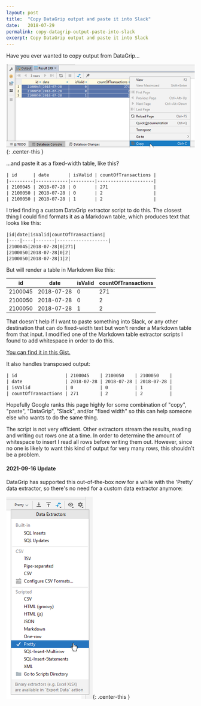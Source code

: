 ```yaml
---
layout: post
title:  "Copy DataGrip output and paste it into Slack"
date:   2018-07-29
permalink: copy-datagrip-output-paste-into-slack
excerpt: Copy DataGrip output and paste it into Slack
---
```


Have you ever wanted to copy output from DataGrip... 

![DataGrip output table](/assets/2018-07-29-copy-datagrip-output-paste-into-slack/datagrip_output.png){: .center-this }

...and paste it as a fixed-width table, like this?

```
| id      | date       | isValid | countOfTransactions |
|---------|------------|---------|---------------------|
| 2100045 | 2018-07-28 | 0       | 271                 |
| 2100050 | 2018-07-28 | 0       | 2                   |
| 2100050 | 2018-07-28 | 1       | 2                   |
```

I tried finding a custom DataGrip extractor script to do this. The closest thing
I could find formats it as a Markdown table, which produces text that looks like
this:

```
|id|date|isValid|countOfTransactions|
|----|----|-------|-------------------|
|2100045|2018-07-28|0|271|
|2100050|2018-07-28|0|2|
|2100050|2018-07-28|1|2|
```

But will render a table in Markdown like this:

|id|date|isValid|countOfTransactions|
|----|----|-------|-------------------|
|2100045|2018-07-28|0|271|
|2100050|2018-07-28|0|2|
|2100050|2018-07-28|1|2|

That doesn't help if I want to paste something into Slack, or any other destination 
that can do fixed-width text but won't render a Markdown table from that input. I 
modified one of the Markdown table extractor scripts I found to add whitespace in 
order to do this.

[You can find it in this Gist.](https://gist.github.com/bdrupieski/d18f271680c0952900d389c6c284af55)

It also handles transposed output:

```
| id                  | 2100045    | 2100050    | 2100050    |
| date                | 2018-07-28 | 2018-07-28 | 2018-07-28 |
| isValid             | 0          | 0          | 1          |
| countOfTransactions | 271        | 2          | 2          |
```

Hopefully Google ranks this page highly for some combination of 
"copy", "paste", "DataGrip", "Slack", and/or "fixed width" so this
can help someone else who wants to do the same thing.

The script is not very efficient. Other extractors stream the results,
reading and writing out rows one at a time. In order to determine the 
amount of whitespace to insert I read all rows before writing them 
out. However, since no one is likely to want this kind of output for 
very many rows, this shouldn't be a problem.

#### 2021-09-16 Update

DataGrip has supported this out-of-the-box now for a while with the 'Pretty'
data extractor, so there's no need for a custom data extractor anymore:

![DataGrip pretty output option](/assets/2018-07-29-copy-datagrip-output-paste-into-slack/datagrip-built-in-pretty-data-extractor.png){: .center-this }
